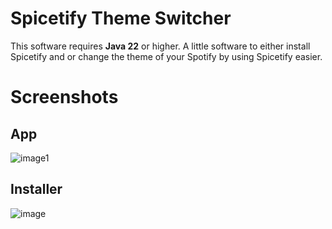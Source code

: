 # Spicetify Theme Switcher

This software requires **Java 22** or higher.
A little software to either install Spicetify and or change the theme of your Spotify by using Spicetify easier.

# Screenshots
## App
![image1](https://github.com/GodCipher/spicetify-themes-ui/assets/50031457/ff47b12a-16e5-4b77-b37b-2d19f29a1323)

## Installer
![image](https://github.com/GodCipher/spicetify-themes-ui/assets/50031457/60d31f41-9675-4456-a169-7511cc82f481)
